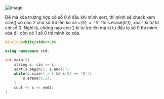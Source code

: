 ![image](https://github.com/Llam-a/Practice_Cpp/assets/115911041/d0b3a010-3f84-4781-a99d-1cad5a84de6c)

Để mà xóa trường hợp có số 0 ở đầu khi mình sort, thì mình sẽ check xem size() có còn 2 chữ số trở lên ko và `s[0] = '0'` thì s.erase(0,1), xóa 1 kí tự từ chỉ số 0. Nghĩ là, chừng nào còn 2 kí tự trở lên mà kí tự đầu là số 0 thì mình xóa đi, còn có 1 số 0 thì mình ko xóa.

```cpp
#include<bits/stdc++.h>

using namespace std;

int main(){
    string s; cin >> s;
    sort(s.begin(), s.end());
    while(s.size() > 1 && s[0] == '0'){
        s.erase(0,1);
    }
    cout << s << endl;
}
```
